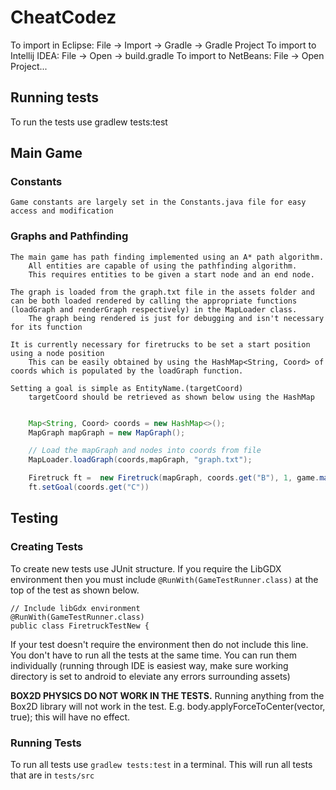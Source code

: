 # CheatCodez

To import in Eclipse: File -> Import -> Gradle -> Gradle Project
To import to Intellij IDEA: File -> Open -> build.gradle
To import to NetBeans: File -> Open Project...


## Running tests
To run the tests use gradlew tests:test

## Main Game

### Constants
    Game constants are largely set in the Constants.java file for easy access and modification

### Graphs and Pathfinding
    The main game has path finding implemented using an A* path algorithm. 
        All entities are capable of using the pathfinding algorithm. 
        This requires entities to be given a start node and an end node.
    
    The graph is loaded from the graph.txt file in the assets folder and can be both loaded rendered by calling the appropriate functions (loadGraph and renderGraph respectively) in the MapLoader class. 
        The graph being rendered is just for debugging and isn't necessary for its function
    
    It is currently necessary for firetrucks to be set a start position using a node position
        This can be easily obtained by using the HashMap<String, Coord> of coords which is populated by the loadGraph function. 
    
    Setting a goal is simple as EntityName.(targetCoord)
        targetCoord should be retrieved as shown below using the HashMap

```Java

    Map<String, Coord> coords = new HashMap<>();
    MapGraph mapGraph = new MapGraph();

    // Load the mapGraph and nodes into coords from file
    MapLoader.loadGraph(coords,mapGraph, "graph.txt");

    Firetruck ft =  new Firetruck(mapGraph, coords.get("B"), 1, game.manager);
    ft.setGoal(coords.get("C"))

```
## Testing

### Creating Tests

To create new tests use JUnit structure. If you require the LibGDX environment then you must include ```@RunWith(GameTestRunner.class)``` at the top of the test as shown below.

```
// Include libGdx environment
@RunWith(GameTestRunner.class)
public class FiretruckTestNew {
```

If your test doesn't require the environment then do not include this line. You don't have to run all the tests at the same time. You can run them individually (running through IDE is easiest way, make sure working directory is set to android to eleviate any errors surrounding assets)

**BOX2D PHYSICS DO NOT WORK IN THE TESTS.**
Running anything from the Box2D library will not work in the test. E.g. body.applyForceToCenter(vector, true); this will have no effect. 

### Running Tests

To run all tests use ```gradlew tests:test``` in a terminal. This will run all tests that are in ```tests/src```





